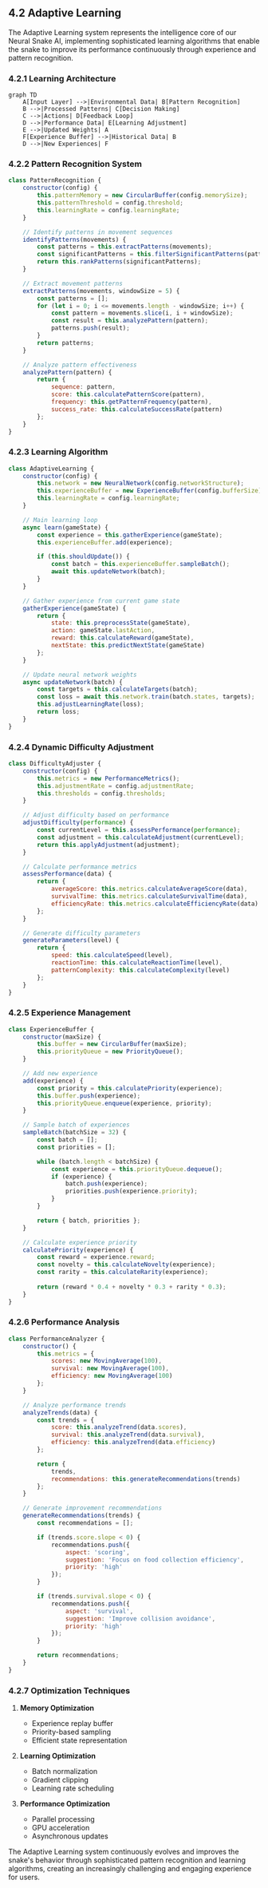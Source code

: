 ## 4.2 Adaptive Learning

The Adaptive Learning system represents the intelligence core of our Neural Snake AI, implementing sophisticated learning algorithms that enable the snake to improve its performance continuously through experience and pattern recognition.

### 4.2.1 Learning Architecture

```mermaid
graph TD
    A[Input Layer] -->|Environmental Data| B[Pattern Recognition]
    B -->|Processed Patterns| C[Decision Making]
    C -->|Actions| D[Feedback Loop]
    D -->|Performance Data| E[Learning Adjustment]
    E -->|Updated Weights| A
    F[Experience Buffer] -->|Historical Data| B
    D -->|New Experiences| F
```

### 4.2.2 Pattern Recognition System

```javascript
class PatternRecognition {
    constructor(config) {
        this.patternMemory = new CircularBuffer(config.memorySize);
        this.patternThreshold = config.threshold;
        this.learningRate = config.learningRate;
    }

    // Identify patterns in movement sequences
    identifyPatterns(movements) {
        const patterns = this.extractPatterns(movements);
        const significantPatterns = this.filterSignificantPatterns(patterns);
        return this.rankPatterns(significantPatterns);
    }

    // Extract movement patterns
    extractPatterns(movements, windowSize = 5) {
        const patterns = [];
        for (let i = 0; i <= movements.length - windowSize; i++) {
            const pattern = movements.slice(i, i + windowSize);
            const result = this.analyzePattern(pattern);
            patterns.push(result);
        }
        return patterns;
    }

    // Analyze pattern effectiveness
    analyzePattern(pattern) {
        return {
            sequence: pattern,
            score: this.calculatePatternScore(pattern),
            frequency: this.getPatternFrequency(pattern),
            success_rate: this.calculateSuccessRate(pattern)
        };
    }
}
```

### 4.2.3 Learning Algorithm

```javascript
class AdaptiveLearning {
    constructor(config) {
        this.network = new NeuralNetwork(config.networkStructure);
        this.experienceBuffer = new ExperienceBuffer(config.bufferSize);
        this.learningRate = config.learningRate;
    }

    // Main learning loop
    async learn(gameState) {
        const experience = this.gatherExperience(gameState);
        this.experienceBuffer.add(experience);

        if (this.shouldUpdate()) {
            const batch = this.experienceBuffer.sampleBatch();
            await this.updateNetwork(batch);
        }
    }

    // Gather experience from current game state
    gatherExperience(gameState) {
        return {
            state: this.preprocessState(gameState),
            action: gameState.lastAction,
            reward: this.calculateReward(gameState),
            nextState: this.predictNextState(gameState)
        };
    }

    // Update neural network weights
    async updateNetwork(batch) {
        const targets = this.calculateTargets(batch);
        const loss = await this.network.train(batch.states, targets);
        this.adjustLearningRate(loss);
        return loss;
    }
}
```

### 4.2.4 Dynamic Difficulty Adjustment

```javascript
class DifficultyAdjuster {
    constructor(config) {
        this.metrics = new PerformanceMetrics();
        this.adjustmentRate = config.adjustmentRate;
        this.thresholds = config.thresholds;
    }

    // Adjust difficulty based on performance
    adjustDifficulty(performance) {
        const currentLevel = this.assessPerformance(performance);
        const adjustment = this.calculateAdjustment(currentLevel);
        return this.applyAdjustment(adjustment);
    }

    // Calculate performance metrics
    assessPerformance(data) {
        return {
            averageScore: this.metrics.calculateAverageScore(data),
            survivalTime: this.metrics.calculateSurvivalTime(data),
            efficiencyRate: this.metrics.calculateEfficiencyRate(data)
        };
    }

    // Generate difficulty parameters
    generateParameters(level) {
        return {
            speed: this.calculateSpeed(level),
            reactionTime: this.calculateReactionTime(level),
            patternComplexity: this.calculateComplexity(level)
        };
    }
}
```

### 4.2.5 Experience Management

```javascript
class ExperienceBuffer {
    constructor(maxSize) {
        this.buffer = new CircularBuffer(maxSize);
        this.priorityQueue = new PriorityQueue();
    }

    // Add new experience
    add(experience) {
        const priority = this.calculatePriority(experience);
        this.buffer.push(experience);
        this.priorityQueue.enqueue(experience, priority);
    }

    // Sample batch of experiences
    sampleBatch(batchSize = 32) {
        const batch = [];
        const priorities = [];

        while (batch.length < batchSize) {
            const experience = this.priorityQueue.dequeue();
            if (experience) {
                batch.push(experience);
                priorities.push(experience.priority);
            }
        }

        return { batch, priorities };
    }

    // Calculate experience priority
    calculatePriority(experience) {
        const reward = experience.reward;
        const novelty = this.calculateNovelty(experience);
        const rarity = this.calculateRarity(experience);
        
        return (reward * 0.4 + novelty * 0.3 + rarity * 0.3);
    }
}
```

### 4.2.6 Performance Analysis

```javascript
class PerformanceAnalyzer {
    constructor() {
        this.metrics = {
            scores: new MovingAverage(100),
            survival: new MovingAverage(100),
            efficiency: new MovingAverage(100)
        };
    }

    // Analyze performance trends
    analyzeTrends(data) {
        const trends = {
            score: this.analyzeTrend(data.scores),
            survival: this.analyzeTrend(data.survival),
            efficiency: this.analyzeTrend(data.efficiency)
        };

        return {
            trends,
            recommendations: this.generateRecommendations(trends)
        };
    }

    // Generate improvement recommendations
    generateRecommendations(trends) {
        const recommendations = [];

        if (trends.score.slope < 0) {
            recommendations.push({
                aspect: 'scoring',
                suggestion: 'Focus on food collection efficiency',
                priority: 'high'
            });
        }

        if (trends.survival.slope < 0) {
            recommendations.push({
                aspect: 'survival',
                suggestion: 'Improve collision avoidance',
                priority: 'high'
            });
        }

        return recommendations;
    }
}
```

### 4.2.7 Optimization Techniques

1. **Memory Optimization**
   - Experience replay buffer
   - Priority-based sampling
   - Efficient state representation

2. **Learning Optimization**
   - Batch normalization
   - Gradient clipping
   - Learning rate scheduling

3. **Performance Optimization**
   - Parallel processing
   - GPU acceleration
   - Asynchronous updates

The Adaptive Learning system continuously evolves and improves the snake's behavior through sophisticated pattern recognition and learning algorithms, creating an increasingly challenging and engaging experience for users. 